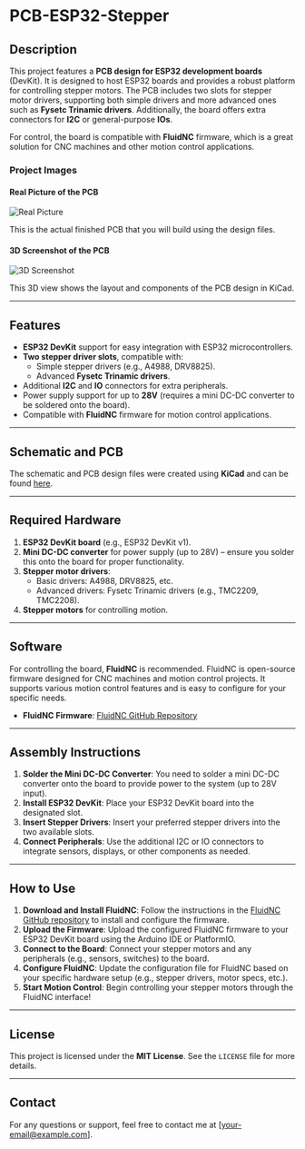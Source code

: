 # PCB-ESP32-Stepper

## Description

This project features a **PCB design for ESP32 development boards** (DevKit). It is designed to host ESP32 boards and provides a robust platform for controlling stepper motors. The PCB includes two slots for stepper motor drivers, supporting both simple drivers and more advanced ones such as **Fysetc Trinamic drivers**. Additionally, the board offers extra connectors for **I2C** or general-purpose **IOs**.

For control, the board is compatible with **FluidNC** firmware, which is a great solution for CNC machines and other motion control applications.

### Project Images

#### Real Picture of the PCB
![Real Picture](path/to/your/real-picture.jpg)

This is the actual finished PCB that you will build using the design files.

#### 3D Screenshot of the PCB
![3D Screenshot](path/to/your/3d-screenshot.png)

This 3D view shows the layout and components of the PCB design in KiCad.

---

## Features

- **ESP32 DevKit** support for easy integration with ESP32 microcontrollers.
- **Two stepper driver slots**, compatible with:
  - Simple stepper drivers (e.g., A4988, DRV8825).
  - Advanced **Fysetc Trinamic drivers**.
- Additional **I2C** and **IO** connectors for extra peripherals.
- Power supply support for up to **28V** (requires a mini DC-DC converter to be soldered onto the board).
- Compatible with **FluidNC** firmware for motion control applications.

---

## Schematic and PCB

The schematic and PCB design files were created using **KiCad** and can be found [here](https://github.com/your-repository-link).

---

## Required Hardware

1. **ESP32 DevKit board** (e.g., ESP32 DevKit v1).
2. **Mini DC-DC converter** for power supply (up to 28V) – ensure you solder this onto the board for proper functionality.
3. **Stepper motor drivers**:
   - Basic drivers: A4988, DRV8825, etc.
   - Advanced drivers: Fysetc Trinamic drivers (e.g., TMC2209, TMC2208).
4. **Stepper motors** for controlling motion.

---

## Software

For controlling the board, **FluidNC** is recommended. FluidNC is open-source firmware designed for CNC machines and motion control projects. It supports various motion control features and is easy to configure for your specific needs.

- **FluidNC Firmware**: [FluidNC GitHub Repository](https://github.com/FluidNC/FluidNC)

---

## Assembly Instructions

1. **Solder the Mini DC-DC Converter**: You need to solder a mini DC-DC converter onto the board to provide power to the system (up to 28V input).
2. **Install ESP32 DevKit**: Place your ESP32 DevKit board into the designated slot.
3. **Insert Stepper Drivers**: Insert your preferred stepper drivers into the two available slots.
4. **Connect Peripherals**: Use the additional I2C or IO connectors to integrate sensors, displays, or other components as needed.

---

## How to Use

1. **Download and Install FluidNC**: Follow the instructions in the [FluidNC GitHub repository](https://github.com/FluidNC/FluidNC) to install and configure the firmware.
2. **Upload the Firmware**: Upload the configured FluidNC firmware to your ESP32 DevKit board using the Arduino IDE or PlatformIO.
3. **Connect to the Board**: Connect your stepper motors and any peripherals (e.g., sensors, switches) to the board.
4. **Configure FluidNC**: Update the configuration file for FluidNC based on your specific hardware setup (e.g., stepper drivers, motor specs, etc.).
5. **Start Motion Control**: Begin controlling your stepper motors through the FluidNC interface!

---

## License

This project is licensed under the **MIT License**. See the `LICENSE` file for more details.

---

## Contact

For any questions or support, feel free to contact me at [your-email@example.com].
